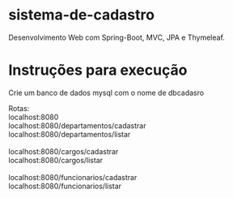 # sistema-de-cadastro
Desenvolvimento Web com Spring-Boot, MVC, JPA e Thymeleaf.

# Instruções para execução
Crie um banco de dados mysql com o nome de dbcadasro

Rotas: <br>
localhost:8080 <br>
localhost:8080/departamentos/cadastrar <br>
localhost:8080/departamentos/listar <br>
<br>
localhost:8080/cargos/cadastrar <br>
localhost:8080/cargos/listar <br>
<br>
localhost:8080/funcionarios/cadastrar <br>
localhost:8080/funcionarios/listar <br>
